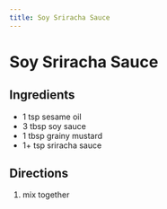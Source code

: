 ```yaml
---
title: Soy Sriracha Sauce
---
```

# Soy Sriracha Sauce

## Ingredients
* 1 tsp sesame oil
* 3 tbsp soy sauce
* 1 tbsp grainy mustard
* 1+ tsp sriracha sauce

## Directions
1. mix together
